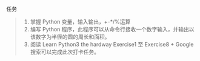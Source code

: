 任务
>1. 掌握 Python 变量，输入输出，+-*/%运算
>2. 编写 Python 程序，此程序可以从命令行接收一个数字输入，并输出以该数字为半径的圆的周长和面积。
>3. 阅读 Learn Python3 the hardway  Exercise1 至 Exercise8 + Google 搜索可以完成此次打卡任务。